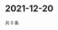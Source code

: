 # 2021-12-20

共 0 条

<!-- BEGIN WEIBO -->
<!-- 最后更新时间 Mon Dec 20 2021 22:08:51 GMT+0800 (China Standard Time) -->

<!-- END WEIBO -->
